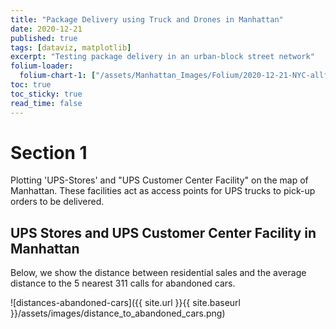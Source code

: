 ```yaml
---
title: "Package Delivery using Truck and Drones in Manhattan"
date: 2020-12-21
published: true
tags: [dataviz, matplotlib]
excerpt: "Testing package delivery in an urban-block street network"
folium-loader:
  folium-chart-1: ["/assets/Manhattan_Images/Folium/2020-12-21-NYC-allfacility.html", "400"] # second argument is the height  
toc: true
toc_sticky: true
read_time: false
---
```


# Section 1

Plotting 'UPS-Stores' and "UPS Customer Center Facility" on the map of Manhattan. These facilities act as access points for UPS trucks to pick-up orders to be delivered.

## UPS Stores and UPS Customer Center Facility in Manhattan

Below, we show the distance between residential sales and the average distance to the 5 nearest 311 calls for abandoned cars.

<div id="folium-chart-1"></div>

![distances-abandoned-cars]({{ site.url }}{{ site.baseurl }}/assets/images/distance_to_abandoned_cars.png)
